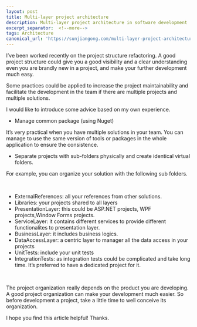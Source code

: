 ```yaml
---
layout: post
title: Multi-layer project architecture
description: Multi-layer project architecture in software development
excerpt_separator:  <!--more-->
tags: Architecture
canonical_url: 'https://sunjiangong.com/multi-layer-project-architecture/'
---
```




I’ve been worked recently on the project structure refactoring. A good project structure could give you a good visibility and a clear understanding even you are brandly new in a project, and make your further development much easy.

Some practices could be applied to increase the project maintainability and facilitate the development in the team if there are multiple projects and multiple solutions.

<!--more-->

I would like to introduce some advice based on my own experience.

- Manage common package (using Nuget)

It’s very practical when you have multiple solutions in your team. You can manage to use the same version of tools or packages in the whole application to ensure the consistence.

- Separate projects with sub-folders physically and create identical virtual folders.

For example, you can organize your solution with the following sub folders.

<br/>

- ExternalReferences: all your references from other solutions.
- Libraries: your projects shared to all layers
- PresentationLayer: this could be ASP.NET projects, WPF projects,Window Forms projects.
- ServiceLayer: it contains different services to provide different functionalites to presentation layer.
- BusinessLayer: it includes business logics.
- DataAccessLayer: a centric layer to manager all the data access in your projects
- UnitTests: include your unit tests
- IntegrationTests: as integration tests could be complicated and take long time. It’s preferred to have a dedicated project for it.

<br/>

The project organization really depends on the product you are developing. A good project organization can make your development much easier. So before development a project, take a little time to well conceive its organization.

I hope you find this article helpful! Thanks.